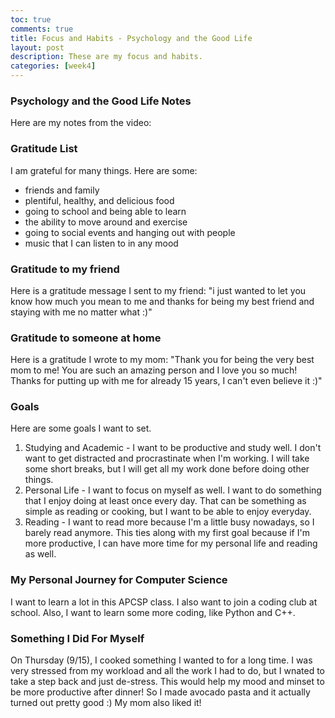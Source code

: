 ```yaml
---
toc: true
comments: true
title: Focus and Habits - Psychology and the Good Life
layout: post
description: These are my focus and habits.
categories: [week4]
---
```


### Psychology and the Good Life Notes
Here are my notes from the video:

### Gratitude List
I am grateful for many things. Here are some:
- friends and family
- plentiful, healthy, and delicious food
- going to school and being able to learn
- the ability to move around and exercise
- going to social events and hanging out with people
- music that I can listen to in any mood

### Gratitude to my friend
Here is a gratitude message I sent to my friend:
"i just wanted to let you know how much you mean to me and thanks for being my best friend and staying with me no matter what :)"

### Gratitude to someone at home
Here is a gratitude I wrote to my mom:
"Thank you for being the very best mom to me! You are such an amazing person and I love you so much! Thanks for putting up with me for already 15 years, I can't even believe it :)"

### Goals
Here are some goals I want to set.
1. Studying and Academic - I want to be productive and study well. I don't want to get distracted and procrastinate when I'm working. I will take some short breaks, but I will get all my work done before doing other things.
2. Personal Life - I want to focus on myself as well. I want to do something that I enjoy doing at least once every day. That can be something as simple as reading or cooking, but I want to be able to enjoy everyday.
3. Reading - I want to read more because I'm a little busy nowadays, so I barely read anymore. This ties along with my first goal because if I'm more productive, I can have more time for my personal life and reading as well.

### My Personal Journey for Computer Science
I want to learn a lot in this APCSP class. I also want to join a coding club at school. Also, I want to learn some more coding, like Python and C++.

### Something I Did For Myself
On Thursday (9/15), I cooked something I wanted to for a long time. I was very stressed from my workload and all the work I had to do, but I wnated to take a step back and just de-stress. This would help my mood and minset to be more productive after dinner! So I made avocado pasta and it actually turned out pretty good :) My mom also liked it!